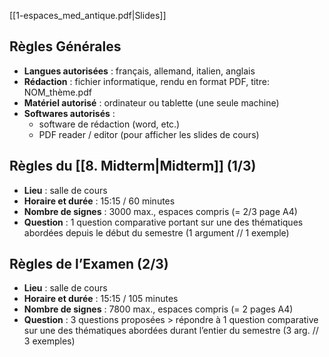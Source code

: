 [[1-espaces_med_antique.pdf|Slides]]
## Règles Générales
- **Langues autorisées** : français, allemand, italien, anglais 
- **Rédaction** : fichier informatique, rendu en format PDF, titre: NOM_thème.pdf 
- **Matériel autorisé** : ordinateur ou tablette (une seule machine) 
- **Softwares autorisés** : 
	- software de rédaction (word, etc.) 
	- PDF reader / editor (pour afficher les slides de cours) 
##  Règles du [[8. Midterm|Midterm]] (1/3) 
- **Lieu** : salle de cours 
- **Horaire et durée** : 15:15 / 60 minutes
- **Nombre de signes** : 3000 max., espaces compris (= 2/3 page A4) 
- **Question** : 1 question comparative portant sur une des thématiques abordées depuis le début du semestre (1 argument // 1 exemple) 
## Règles de l’Examen (2/3)
- **Lieu** : salle de cours 
- **Horaire et durée** : 15:15 / 105 minutes
- **Nombre de signes** : 7800 max., espaces compris (= 2 pages A4)
- **Question** : 3 questions proposées > répondre à 1 question comparative sur une des thématiques abordées durant l’entier du semestre (3 arg. // 3 exemples)